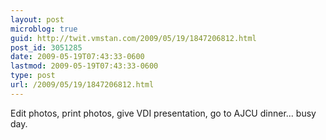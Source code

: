 ```yaml
---
layout: post
microblog: true
guid: http://twit.vmstan.com/2009/05/19/1847206812.html
post_id: 3051285
date: 2009-05-19T07:43:33-0600
lastmod: 2009-05-19T07:43:33-0600
type: post
url: /2009/05/19/1847206812.html
---
```

Edit photos, print photos, give VDI presentation, go to AJCU dinner... busy day.
